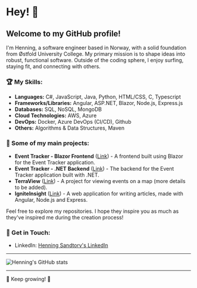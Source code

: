 # Hey! 👋

## Welcome to my GitHub profile!

I'm Henning, a software engineer based in Norway, with a solid foundation from Østfold University College. My primary mission is to shape ideas into robust, functional software. Outside of the coding sphere, I enjoy surfing, staying fit, and connecting with others.

### 🏆 My Skills:
- **Languages:** C#, JavaScript, Java, Python, HTML/CSS, C, Typescript
- **Frameworks/Libraries:** Angular, ASP.NET, Blazor, Node.js, Express.js
- **Databases:** SQL, NoSQL, MongoDB
- **Cloud Technologies:** AWS, Azure
- **DevOps:** Docker, Azure DevOps (CI/CD), Github
- **Others:** Algorithms & Data Structures, Maven

### 🚀 Some of my main projects:
- **Event Tracker - Blazor Frontend** ([Link](https://github.com/Sandtory/EventTrackerBlazorFrontend)) - A frontend built using Blazor for the Event Tracker application.
- **Event Tracker - .NET Backend** ([Link](https://github.com/Sandtory/EventTrackerDotNET)) - The backend for the Event Tracker application built with .NET.
- **TerraView** ([Link](https://github.com/Sandtory/TerraView)) - A project for viewing events on a map (more details to be added).
- **IgniteInsight** ([Link](https://github.com/Sandtory/IgniteInsight)) - A web application for writing articles, made with Angular, Node.js and Express.

Feel free to explore my repositories. I hope they inspire you as much as they've inspired me during the creation process!

### 📮 Get in Touch:
- LinkedIn: [Henning Sandtorv's LinkedIn](https://www.linkedin.com/in/henningsandtorv/)

---

![Henning's GitHub stats](https://github-readme-stats.vercel.app/api?username=Sandtory&show_icons=true&theme=radical)

---

🌱 Keep growing! 🌱
